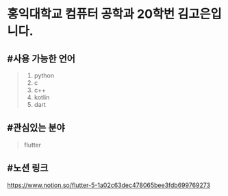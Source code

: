 홍익대학교 컴퓨터 공학과 20학번 김고은입니다.
========================
#사용 가능한 언어
---------------
> 1. python
> 2. c
> 3. c++
> 4. kotlin
> 5. dart

#관심있는 분야
------------
>flutter


#노션 링크
--------------
https://www.notion.so/flutter-5-1a02c63dec478065bee3fdb699769273
